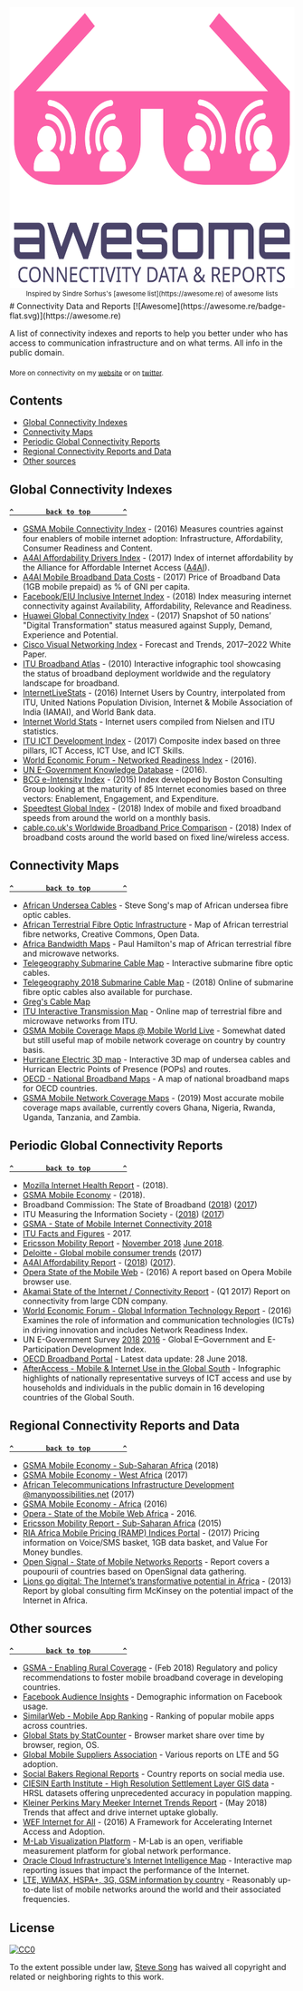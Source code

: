 <div align="center">
  <img width="605" height="495" src="images/awesome-connectivity-logo.svg" alt="Awesome Connectivity Logo">
  <br>
  <sup>Inspired by Sindre Sorhus's [awesome list](https://awesome.re) of awesome lists</sup>
  <br>
</div>
# Connectivity Data and Reports [![Awesome](https://awesome.re/badge-flat.svg)](https://awesome.re)

A list of connectivity indexes and reports to help you better under who has access to communication infrastructure and on what terms. All info in the public domain.

<sub>More on connectivity on my [website](https://manypossibilities.net) or on [twitter](https://twitter.com/stevesong).</sub>

## Contents
- [Global Connectivity Indexes](#global-connectivity-indexes)
- [Connectivity Maps](#connectivity-maps)
- [Periodic Global Connectivity Reports](#periodic-global-connectivity-reports)
- [Regional Connectivity Reports and Data](#regional-connectivity-reports-and-data)
- [Other sources](#other-sources)


<!-- BEGIN RESOURCE LIST -->

## Global Connectivity Indexes 

**[`^        back to top        ^`](#)**

- [GSMA Mobile Connectivity Index](https://www.mobileconnectivityindex.com/) - (2016) Measures countries against four enablers of mobile internet adoption: Infrastructure, Affordability, Consumer Readiness and Content.
- [A4AI Affordability Drivers Index](http://a4ai.org/affordability-report/data/) - (2017) Index of internet affordability by the Alliance for Affordable Internet Access ([A4AI](https://a4ai.org)).
- [A4AI Mobile Broadband Data Costs](https://a4ai.org/mobile-broadband-pricing-data/) - (2017) Price of Broadband Data (1GB mobile prepaid) as % of GNI per capita.
- [Facebook/EIU Inclusive Internet Index](https://theinclusiveinternet.eiu.com/) - (2018) Index measuring internet connectivity against Availability, Affordability, Relevance and Readiness.
- [Huawei Global Connectivity Index](http://www.huawei.com/minisite/gci/en/) - (2017) Snapshot of 50 nations’ "Digital Transformation" status measured against Supply, Demand, Experience and Potential.
- [Cisco Visual Networking Index](https://www.cisco.com/c/en/us/solutions/service-provider/visual-networking-index-vni/index.html) - Forecast and Trends, 2017–2022 White Paper.
- [ITU Broadband Atlas](https://www.itu.int/ITU-D/treg/atlas/broadbandatlas.asp) - (2010) Interactive infographic tool showcasing the status of broadband deployment worldwide and the regulatory landscape for broadband.
- [InternetLiveStats](http://www.internetlivestats.com/internet-users-by-country/) - (2016) Internet Users by Country, interpolated from ITU, United Nations Population Division, Internet & Mobile Association of India (IAMAI), and World Bank data.
- [Internet World Stats](https://www.internetworldstats.com/) - Internet users compiled from Nielsen and ITU statistics.
- [ITU ICT Development Index](http://www.itu.int/net4/ITU-D/idi/) - (2017) Composite index based on three pillars, ICT Access, ICT Use, and ICT Skills.
- [World Economic Forum - Networked Readiness Index](http://reports.weforum.org/global-information-technology-report-2016/networked-readiness-index/) - (2016).
- [UN E-Government Knowledge Database](https://publicadministration.un.org/egovkb/en-us/Data-Center) - (2016).
- [BCG e-Intensity Index](https://www.bcg.com/publications/interactives/bcg-e-intensity-index.aspx) - (2015) Index developed by Boston Consulting Group looking at the maturity of 85 Internet economies based on three vectors: Enablement, Engagement, and Expenditure.
- [Speedtest Global Index](http://www.speedtest.net/global-index) - (2018) Index of mobile and fixed broadband speeds from around the world on a monthly basis. 
- [cable.co.uk's Worldwide Broadband Price Comparison](https://www.cable.co.uk/broadband/deals/worldwide-price-comparison/) - (2018) Index of broadband costs around the world based on fixed line/wireless access. 

## Connectivity Maps

**[`^        back to top        ^`](#)**

- [African Undersea Cables](https://manypossibilities.net/african-undersea-cables/) - Steve Song's map of African undersea fibre optic cables.
- [African Terrestrial Fibre Optic Infrastructure](https://afterfibre.nsrc.org/) - Map of African terrestrial fibre networks, Creative Commons, Open Data.
- [Africa Bandwidth Maps](http://www.africabandwidthmaps.com/) - Paul Hamilton's map of African terrestrial fibre and microwave networks.
- [Telegeography Submarine Cable Map](https://www.submarinecablemap.com/) - Interactive submarine fibre optic cables.
- [Telegeography 2018 Submarine Cable Map](http://submarine-cable-map-2018.telegeography.com/) - (2018) Online of submarine fibre optic cables also available for purchase.
- [Greg's Cable Map](http://cablemap.info/)
- [ITU Interactive Transmission Map](http://www.itu.int/itu-d/tnd-map-public/) - Online map of terrestrial fibre and microwave networks from ITU.
- [GSMA Mobile Coverage Maps @ Mobile World Live](http://maps.mobileworldlive.com/) - Somewhat dated but still useful map of mobile network coverage on country by country basis.
- [Hurricane Electric 3D map](http://he.net/3d-map/) -  Interactive 3D map of undersea cables and Hurrican Electric Points of Presence (POPs) and routes.
- [OECD - National Broadband Maps](http://www2.compareyourcountry.org/broadband) - A map of national broadband maps for OECD countries.
- [GSMA Mobile Network Coverage Maps](https://www.mobilecoveragemaps.com) - (2019) Most accurate mobile coverage maps available, currently covers Ghana, Nigeria, Rwanda, Uganda, Tanzania, and Zambia.

## Periodic Global Connectivity Reports

**[`^        back to top        ^`](#)**

- [Mozilla Internet Health Report](https://internethealthreport.org/2018/) - (2018).
- [GSMA Mobile Economy](https://www.gsma.com/mobileeconomy/) - (2018).
- Broadband Commission: The State of Broadband ([2018](https://www.broadbandcommission.org/publications/Pages/SOB-2018.aspx))  ([2017](http://www.broadbandcommission.org/publications/Pages/SOB-2017.aspx))
- ITU Measuring the Information Society - ([2018](https://www.itu.int/en/ITU-D/Statistics/Documents/events/wtis2018/MISR-2018-Vol-1-E.PDF))  ([2017](https://www.itu.int/en/ITU-D/Statistics/Pages/publications/mis2017.aspx))
- [GSMA - State of Mobile Internet Connectivity 2018](https://www.gsma.com/mobilefordevelopment/wp-content/uploads/2018/09/State-of-Mobile-Internet-Connectivity-2018.pdf)
- [ITU Facts and Figures](https://www.itu.int/en/ITU-D/Statistics/Documents/facts/ICTFactsFigures2017.pdf) - 2017.
- [Ericsson Mobility Report](https://www.ericsson.com/en/mobility-report) - [November 2018](https://www.ericsson.com/assets/local/mobility-report/documents/2018/ericsson-mobility-report-november-2018.pdf) [June 2018](https://www.ericsson.com/assets/local/mobility-report/documents/2018/ericsson-mobility-report-june-2018.pdf).
- [Deloitte - Global mobile consumer trends](https://www2.deloitte.com/global/en/pages/technology-media-and-telecommunications/articles/gx-global-mobile-consumer-trends.html) (2017)
- [A4AI Affordability Report](http://a4ai.org/affordability-report/report/) - ([2018](http://1e8q3q16vyc81g8l3h3md6q5f5e-wpengine.netdna-ssl.com/wp-content/uploads/2018/10/A4AI-2018-Affordability-Report.pdf)) ([2017](http://a4ai.org/affordability-report/report/2017)).
- [Opera State of the Mobile Web](https://blogs.opera.com/news/wp-content/uploads/sites/2/2016/11/SMWAfrica-Opera-report-2016-01-WEB-1.pdf) - (2016) A report based on Opera Mobile browser use.
- [Akamai State of the Internet / Connectivity Report](https://www.akamai.com/uk/en/multimedia/documents/state-of-the-internet/q1-2017-state-of-the-internet-connectivity-report.pdf) - (Q1 2017) Report on connectivity from large CDN company.
- [World Economic Forum - Global Information Technology Report](http://reports.weforum.org/global-information-technology-report-2016/) - (2016) Examines the role of information and communication technologies (ICTs) in driving innovation and includes Network Readiness Index.
- UN E-Government Survey [2018](https://publicadministration.un.org/egovkb/en-us/Reports/UN-E-Government-Survey-2018) [2016](https://publicadministration.un.org/egovkb/en-us/Reports/UN-E-Government-Survey-2016) - Global E–Government and E-Participation Development Index. 
- [OECD Broadband Portal](https://www.oecd.org/internet/broadband/broadband-statistics/) - Latest data update: 28 June 2018.
- [AfterAccess - Mobile & Internet Use in the Global South](http://afteraccess.net/wp-content/uploads/After-Access-Website-layout-r1.pdf) - Infographic highlights of nationally representative surveys of ICT access and use by households and individuals in the public domain in 16 developing countries of the Global South.


## Regional Connectivity Reports and Data

**[`^        back to top        ^`](#)**

- [GSMA Mobile Economy - Sub-Saharan Africa](https://www.gsma.com/mobileeconomy/sub-saharan-africa/) (2018)
- [GSMA Mobile Economy - West Africa](https://www.gsma.com/mobileeconomy/west-africa/) (2017)
- [African Telecommunications Infrastructure Development @manypossibilities.net](https://manypossibilities.net/series/africa-telecom-infrastructure/) (2017)
- [GSMA Mobile Economy - Africa](https://www.gsma.com/mobileeconomy/africa/) (2016)
- [Opera - State of the Mobile Web Africa](https://blogs.opera.com/news/wp-content/uploads/sites/2/2016/11/SMWAfrica-Opera-report-2016-01-WEB-1.pdf) - 2016.
- [Ericsson Mobility Report - Sub-Saharan Africa](https://manypossibilities.net/report-archives/EricssonMobilityReport-nov-2015-regional-report-sub-saharan-africa.pdf) (2015)
- [RIA Africa Mobile Pricing (RAMP) Indices Portal](https://researchictafrica.net/ramp_indices_portal/) - (2017) Pricing information on Voice/SMS basket, 1GB data basket, and Value For Money bundles.
- [Open Signal - State of Mobile Networks Reports](http://opensignal.com/reports/) - Report covers a poupourii of countries based on OpenSignal data gathering.
- [Lions go digital: The Internet’s transformative potential in Africa](https://www.mckinsey.com/industries/high-tech/our-insights/lions-go-digital-the-internets-transformative-potential-in-africa) - (2013) Report by global consulting firm McKinsey on the potential impact of the Internet in Africa.


## Other sources

**[`^        back to top        ^`](#)**

- [GSMA - Enabling Rural Coverage](https://www.gsma.com/mobilefordevelopment/wp-content/uploads/2018/02/Enabling_Rural_Coverage_English_February_2018.pdf) - (Feb 2018) Regulatory and policy recommendations to foster mobile broadband coverage in developing countries.
- [Facebook Audience Insights](https://www.facebook.com/ads/audience-insights/) - Demographic information on Facebook usage.
- [SimilarWeb - Mobile App Ranking](https://www.similarweb.com/apps/top/google/app-index/us/all/top-free) - Ranking of popular mobile apps across countries.
- [Global Stats by StatCounter](http://gs.statcounter.com/) - Browser market share over time by browser, region, OS.
- [Global Mobile Suppliers Association](https://gsacom.com/) - Various reports on LTE and 5G adoption.
- [Social Bakers Regional Reports](https://www.socialbakers.com/resources/reports/) - Country reports on social media use.
- [CIESIN Earth Institute - High Resolution Settlement Layer GIS data](https://ciesin.columbia.edu/data/hrsl/) - HRSL datasets offering unprecedented accuracy in population mapping.
- [Kleiner Perkins Mary Meeker Internet Trends Report](https://www.kleinerperkins.com/perspectives/internet-trends-report-2018/) - (May 2018) Trends that affect and drive internet uptake globally.
- [WEF Internet for All](https://www.weforum.org/reports/internet-for-all-a-framework-for-accelerating-internet-access-and-adoption/) - (2016) A Framework for Accelerating Internet Access and Adoption.
- [M-Lab Visualization Platform](https://viz.measurementlab.net/) - M-Lab is an open, verifiable measurement platform for global network performance.
- [Oracle Cloud Infrastructure's Internet Intelligence Map](https://internetintel.oracle.com/about.html) - Interactive map reporting issues that impact the performance of the Internet.
- [LTE, WiMAX, HSPA+, 3G, GSM information by country](https://www.worldtimezone.com/4g.html) - Reasonably up-to-date list of mobile networks around the world and their associated frequencies.
  
<!-- END RESOURCE LIST -->  

## License

[![CC0](http://mirrors.creativecommons.org/presskit/buttons/88x31/svg/cc-zero.svg)](https://creativecommons.org/publicdomain/zero/1.0/)

To the extent possible under law, [Steve Song](https://manypossibilities.net) has waived all copyright and related or neighboring rights to this work.
